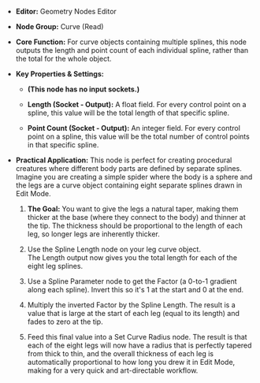 - **Editor:** Geometry Nodes Editor
    
- **Node Group:** Curve (Read)
    
- **Core Function:** For curve objects containing multiple splines, this node outputs the length and point count of each individual spline, rather than the total for the whole object.
    
- **Key Properties & Settings:**
    
    - **(This node has no input sockets.)**
        
    - **Length (Socket - Output):** A float field. For every control point on a spline, this value will be the total length of that specific spline.
        
    - **Point Count (Socket - Output):** An integer field. For every control point on a spline, this value will be the total number of control points in that specific spline.
        
- **Practical Application:** This node is perfect for creating procedural creatures where different body parts are defined by separate splines. Imagine you are creating a simple spider where the body is a sphere and the legs are a curve object containing eight separate splines drawn in Edit Mode.
    
    1. **The Goal:** You want to give the legs a natural taper, making them thicker at the base (where they connect to the body) and thinner at the tip. The thickness should be proportional to the length of each leg, so longer legs are inherently thicker.
        
    2. Use the Spline Length node on your leg curve object. The Length output now gives you the total length for each of the eight leg splines.
        
    3. Use a Spline Parameter node to get the Factor (a 0-to-1 gradient along each spline). Invert this so it's 1 at the start and 0 at the end.
        
    4. Multiply the inverted Factor by the Spline Length. The result is a value that is large at the start of each leg (equal to its length) and fades to zero at the tip.
        
    5. Feed this final value into a Set Curve Radius node. The result is that each of the eight legs will now have a radius that is perfectly tapered from thick to thin, and the overall thickness of each leg is automatically proportional to how long you drew it in Edit Mode, making for a very quick and art-directable workflow.